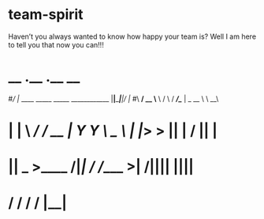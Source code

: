 # team-spirit
Haven’t you always wanted to know how happy your team is? Well I am here to tell you that now you can!!!


#  __                                         .__       .__  __   
#_/  |_  ____ _____    _____     ____________ |__|______|__|/  |_ 
#\   __\/ __ \\__  \  /     \   /  ___/\____ \|  \_  __ \  \   __\
# |  | \  ___/ / __ \|  Y Y  \  \___ \ |  |_> >  ||  | \/  ||  |  
# |__|  \___  >____  /__|_|  / /____  >|   __/|__||__|  |__||__|  
#           \/     \/      \/       \/ |__|                       
#                                                                 
                                                                 
                                                                 
                                                                 
                                                                 
                                                                 
